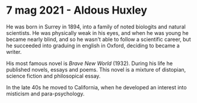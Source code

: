 # 7 mag 2021 - Aldous Huxley

He was born in Surrey in 1894, into a family of noted biologits and natural scientists.
He was physically weak in his eyes, and when he was young he became nearly blind, and so he wasn't able to follow a scientific career, but he succeeded into graduing in english in Oxford, deciding to became a writer.

His most famous novel is *Brave New World* (1932). During his life he published novels, essays and poems.
This novel is a mixture of distopian, science fiction and philosopical essay.

In the late 40s he moved to California, when he developed an interest into misticism and para-psychology.
